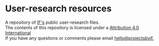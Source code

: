 # User-research resources
A repository of [IF's](projectsbyif.com) public user-research files.
<br>
The contents of this repository is licensed under a [Attribution 4.0 International](https://creativecommons.org/licenses/by/4.0/)
<br>
If you have any questions or comments please email [hello@projectsbyif.](mailto:hello@projectsbyif.com)
